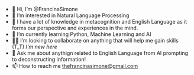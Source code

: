 - 👋 Hi, I’m @FrancinaSimone 
- 👀 I’m interested in Natural Language Processing
- 🔭 I have a lot of knowledge in metacognition and English Language as it forms our perspective and experiences in the mind.
- 🌱 I’m currently learning Python, Machine Learning and AI
- 👯‍♀️ I’m looking to collaborate on anything that will help me gain skills (T_T) *I'm new here*
- 💬 Ask me about anythign related to English Language from AI prompting to deconstructing information!
- 📫 How to reach me thefrancinasimone@gmail.com

<!---
FrancinaSimone/FrancinaSimone is a ✨ special ✨ repository because its `README.md` (this file) appears on your GitHub profile.
You can click the Preview link to take a look at your changes.
--->
